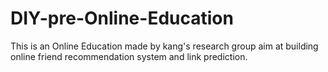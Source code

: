 # DIY-pre-Online-Education
This is an Online Education made by kang's research group aim at building online friend recommendation system and link prediction.
